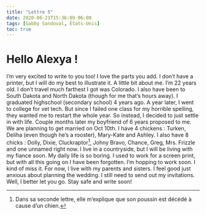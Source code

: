 ```yaml
---
title: "Lettre 5"
date: 2020-06-21T15:36:09-06:00
tags: [Gabby Sandoval, États-Unis]
toc: true
---
```

# Hello Alexya !
I’m very excited to write to you too! I love the parts you add. I don’t have a printer, but I will do my best to illustrate it. A little bit about me. I’m 22 years old. I don’t travel much farthest I got was Colorado. I also have been to South Dakota and North Dakota (though for me that’s hours away). I graduated highschool (secondary school) 4 years ago. A year later, I went to college for vet tech. But since I failed one class for my horrible spelling, they wanted me to restart the whole year. So instead, I decided to just settle in with life. Couple months later my boyfriend of 6 years proposed to me. We are planning to get married on Oct 10th. I have 4 chickens : Turken, Deliha (even though he’s a rooster), Mary-Kate and Ashley. I also have 8 chicks : Dolly, Dixie, Cluckraptor[^1], Johny Bravo, Chance, Greg, Mrs. Frizzle and one unnamed right now. I live in a countryside, but I will be living with my fiance soon. My daily life is so boring. I used to work for a screen print, but with all this going on I have been forgotten. I’m hopping to work soon. I kind of miss it. For now, I live with my parents and sisters. I feel good just anxious about planning the wedding. I still need to send out my invitations. Well, I better let you go. Stay safe and write soon!
[^1]: Dans sa seconde lettre, elle m’explique que son poussin est décédé à cause d’un chien. 
